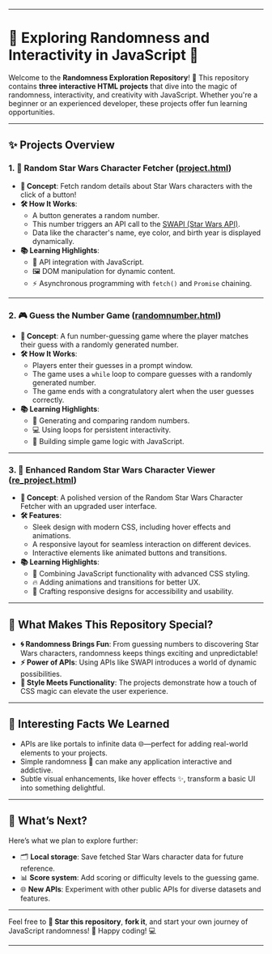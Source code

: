 
---

# 🎲 **Exploring Randomness and Interactivity in JavaScript** 🌟

Welcome to the **Randomness Exploration Repository**! 🚀 This repository contains **three interactive HTML projects** that dive into the magic of randomness, interactivity, and creativity with JavaScript. Whether you're a beginner or an experienced developer, these projects offer fun learning opportunities.

---

## ✨ **Projects Overview**

### 1. 🌌 **Random Star Wars Character Fetcher** ([project.html](project.html))
- **🎯 Concept**: Fetch random details about Star Wars characters with the click of a button!
- **🛠️ How It Works**:
  - A button generates a random number.
  - This number triggers an API call to the [SWAPI (Star Wars API)](https://swapi.dev/).
  - Data like the character's name, eye color, and birth year is displayed dynamically.
- **📚 Learning Highlights**:
  - 🔗 API integration with JavaScript.
  - 🖼️ DOM manipulation for dynamic content.
  - ⚡ Asynchronous programming with `fetch()` and `Promise` chaining.

---

### 2. 🎮 **Guess the Number Game** ([randomnumber.html](randomnumber.html))
- **🎯 Concept**: A fun number-guessing game where the player matches their guess with a randomly generated number.
- **🛠️ How It Works**:
  - Players enter their guesses in a prompt window.
  - The game uses a `while` loop to compare guesses with a randomly generated number.
  - The game ends with a congratulatory alert when the user guesses correctly.
- **📚 Learning Highlights**:
  - 🔢 Generating and comparing random numbers.
  - 💻 Using loops for persistent interactivity.
  - 🧩 Building simple game logic with JavaScript.

---

### 3. 💫 **Enhanced Random Star Wars Character Viewer** ([re_project.html](re_project.html))
- **🎯 Concept**: A polished version of the Random Star Wars Character Fetcher with an upgraded user interface.
- **🛠️ Features**:
  - Sleek design with modern CSS, including hover effects and animations.
  - A responsive layout for seamless interaction on different devices.
  - Interactive elements like animated buttons and transitions.
- **📚 Learning Highlights**:
  - 🎨 Combining JavaScript functionality with advanced CSS styling.
  - 🔥 Adding animations and transitions for better UX.
  - 📱 Crafting responsive designs for accessibility and usability.

---

## 🌟 **What Makes This Repository Special?**
- **🌀 Randomness Brings Fun**: From guessing numbers to discovering Star Wars characters, randomness keeps things exciting and unpredictable!
- **⚡ Power of APIs**: Using APIs like SWAPI introduces a world of dynamic possibilities.
- **🎨 Style Meets Functionality**: The projects demonstrate how a touch of CSS magic can elevate the user experience.

---

## 🧐 **Interesting Facts We Learned**
- APIs are like portals to infinite data 🌐—perfect for adding real-world elements to your projects.
- Simple randomness 🎲 can make any application interactive and addictive.
- Subtle visual enhancements, like hover effects ✨, transform a basic UI into something delightful.

---

## 🚀 **What’s Next?**
Here’s what we plan to explore further:
- 🗂️ **Local storage**: Save fetched Star Wars character data for future reference.
- 📊 **Score system**: Add scoring or difficulty levels to the guessing game.
- 🌐 **New APIs**: Experiment with other public APIs for diverse datasets and features.

---

Feel free to **🌟 Star this repository**, **fork it**, and start your own journey of JavaScript randomness! 🎉 Happy coding! 💻

---
